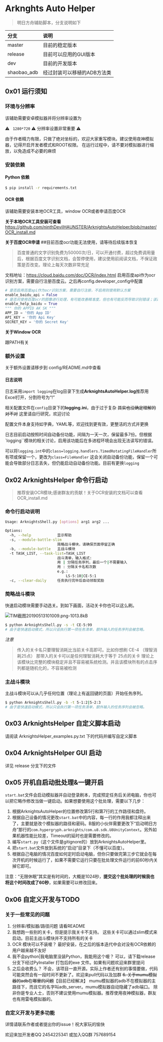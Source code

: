 # Arknghts Auto Helper
> 明日方舟辅助脚本，分支说明如下

| 分支    | 说明    |
|:----|:----|
| master |目前的稳定版本|
|release |目前可以应用的GUI版本|
| dev |目前的开发版本|
| shaobao_adb |经过封装可以移植的ADB方法类|

## 0x01 运行须知

###  **环境与分辨率**

该辅助需要安卓模拟器并将分辨率设置为

⚠ ` 1280*720` ⚠ 分辨率设置非常重要 ⚠

由于作者精力有限，只做了绝对坐标的，欢迎大家重写模块。建议使用夜神模拟器，记得开启开发者模式和ROOT权限。
在运行过程中，请不要对模拟器进行缩放，以免造成不必要的麻烦


### **安装依赖**

#### Python 依赖
```bash
$ pip install -r requirements.txt
```

#### OCR 依赖

该辅助需要安装本地OCR工具，window OCR或者申请百度OCR

**关于本地OCR工具安装可查看**
https://github.com/ninthDevilHAUNSTER/ArknightsAutoHelper/blob/master/OCR_install.md

**关于百度OCR申请**
##目前百度ocr功能无法使用，请等待后续版本恢复
> 百度普通的文字识别免费为50000次/日，可以开通付费，超过免费调用量后，根据百度文字识别文档，会暂停使用，建议使用前阅读文档，不保证政策是否改变。理论上每天次数非常充足

文档地址：https://cloud.baidu.com/doc/OCR/index.html
启用百度api作为ocr识别方案，需要自行注册百度云。之后再config.developer_config中配置
```python
# 是否启用百度api作为ocr识别方案，需要自行注册，不启用则使用默认方案
enable_baidu_api = False
# 是否对使用百度ocr的图像进行处理，有可能改善精准度，但也有可能反而导致识别错误；该选项不会影响tesseract
enable_help_baidu = True
""" 你的 APPID AK SK """
APP_ID = '你的 App ID'
API_KEY = '你的 Api Key'
SECRET_KEY = '你的 Secret Key'
```

**关于Window OCR**

跟PATH有关

### **额外设置**

关于额外设置请移步到 config/README.md中查看

#### **日志说明**

日志采用```import logging```在log目录下生成**ArknightsAutoHelper.log**推荐用Excel打开，分割符号为“!”

相关配置文件在```config```目录下的**logging.ini**，由于过于复杂 ~~其实也没确定理解的对不对~~ 这里请自行研究，欢迎讨论

配置文件本身支持如字典，YAML等，欢迎找到更有效，更整洁的方式并更换

日志目前启动按照时间自动备份功能，间隔为一天一次，保留最多7份。但根据`logging``模块的相关讨论，启用该功能后在多进程环境会出现无法读写的错误。

可以将```logging.int```中的```class=logging.handlers.TimedRotatingFileHandler```所有项或保留一个，更改为``class=FileHandler`` 这会关闭自动备份功能，保留一个可能会导致部分日志丢失，但仍能启动自动备份功能。目前有更换``logging``

## 0x02 ArknightsHelper 命令行启动
> 推荐安装OCR模块;感谢群友的贡献！关于OCR安装的文档可以查看OCR_install.md

### 命令行启动说明
```bash
Usage: ArknightsShell.py [options] arg1 arg2 ...

Options:
  -h, --help            显示帮助
  -s, --module-battle-slim
                        简略战斗模块，请确保页面停留正确
  -b, --module-battle   主战斗模块
  -t TASK_LIST, --task-list=TASK_LIST
                        战斗清单，输入格式: 
                        用 | 分隔任务序列，最后一个|不需要输入
                        用 : 分隔关卡名和次数
                        e.g.:
                            LS-5:10|CE-5:1
  -c, --clear-daily     任务执行完毕后自动领取奖励

```

### 简略战斗模块

快速启动模块需要手动选关。到如下画面，活动关卡你也可以这么刷。

![TIM截图20190513101009.png-1013.8kB][1]

```bash
$ python ArknightsShell.py -s -t CE-5:99
# 由于是快速启动模式，所以只会执行第一项任务清单，额外输入的任务序列会被忽略。
```

*注意*

> 传入的关卡名只要理智消耗比当前关卡高即可。比如你想刷 CE-4 （理智消耗25点） 那带入的关卡可以是任何理智消耗大于等于 25点的关卡
> 理论上该模块比完整的模块稳定并且不容易被系统检测。并且该模块所有的点击序列都是随机化的，不容易被检测


### 主战斗模块

主战斗模块可以从几乎任何位置（理论上有返回键的页面）开始任务序列。

```bash
$ python ArknightsShell.py -b -t 5-1:2|5-2:3
# 由于是快速启动模式，所以只会执行第一项任务清单，额外输入的任务序列会被忽略。
```

## 0x03 ArknightsHelper 自定义脚本启动

请阅读 ArknightsHelper_examples.py.txt 下的代码并编写自定义脚本

## 0x04 ArknightsHelper GUI 启动

详见 release 分支下的文件

## 0x05 开机自启动批处理&一键开启

`start.bat`文件会启动模拟器并自动登录刷本，完成预定任务后关闭电脑，你也可以把它略作修改当做一键启动。如果想要使用这个批处理，需要以下几步：

1. 根据ArknightsAutoHelper的位置修改第5行和第7行的工作路径和盘符。
2. 根据自己设备的情况更改`start.bat`中的内容，每一行的作用我都注释出来了，主要就是改个模拟器的路径和密码。B服的小伙伴需要更改下“启动明日方舟”那行的`com.hypergryph.arknights/com.u8.sdk.U8UnityContext`。另外如果机器性能比较差，Timeout的延时也是需要修改的。
2. 编写`start.py`（这个文件是gitignore的）放到ArknightsAutoHelper里。
3. 把`start.bat`文件放到系统的“启动”目录下（不懂可以百度）。
4. 根据自己电脑的情况百度如何定时启动电脑，但你只要做完第三步它就会在每次开机的时候运行了，如果不需要它运行只要在批处理文件运行的前60秒内关掉它即可。

注意：“无限休眠”其实是有时间的，大概是1024秒，**提交这个批处理的时候我也将这个时间改成了60秒**，如果需要可以修改回来。



## 0x06 自定义开发与TODO

### 关于一些常见的问题

1. 分辨率/模拟器/路径问题
请看README
2. 我想跑一些别的关卡，但是提示我关卡不支持。
这些关卡可以通过slim模式来启动。目前主战斗模块并不支持所有的关卡
3. OCR 模块可以不装嚒？
最好安装，在之后的版本迭代中会对没有OCR依赖的用户越来越不友好
4. 我不会python|我电脑里没装Python，我能用这个嚒？
可以，请下载release分支下经过PyInstaller 打包后的exe 文件。如果有问题欢迎来群里提问
5. 之后会收费么？
不会，该项目一直开源。实际上作者还有别的事情要做，代码可能突然会有一段时间不更新了。欢迎来pull代码以及加群
~~6. 关于mumu模拟器的adb在哪里的问题~~【目前已经解决】
mumu模拟器的adb不在模拟器的主路径下，而且它的名字叫adb_server。mumu模拟器自动隐藏了adb端口。
除非你是专业人士，否则不建议使用mumu模拟器。推荐使用夜神模拟器，群友也有用雷电模拟器的。


### 自定义开发与更多功能

详情请联系作者或者提出你的issue！祝大家玩的愉快

欢迎来加开发者QQ 2454225341 或加入QQ群 757689154

  [1]: http://static.zybuluo.com/shaobaobaoer/7ifp1acn3an7a3z23t96owt1/TIM%E6%88%AA%E5%9B%BE20190530114456.png
  [2]: http://static.zybuluo.com/shaobaobaoer/860t36w2ygsvet6sxn3lv3ty/TIM%E5%9B%BE%E7%89%8720190612102050.png
  [3]: http://static.zybuluo.com/shaobaobaoer/14ufv5gx72buoo1vyaa9jmgy/qrcode_1558871927006.jpg